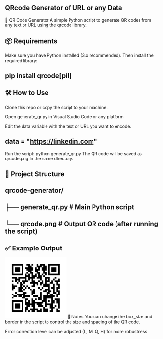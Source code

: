 ## QRcode Generator of URL or any Data
🧾 QR Code Generator
A simple Python script to generate QR codes from any text or URL using the qrcode library.

## 📦 Requirements
Make sure you have Python installed (3.x recommended). Then install the required library:
## pip install qrcode[pil]
## 🛠️ How to Use
Clone this repo or copy the script to your machine.

Open generate_qr.py in Visual Studio Code or any platform

Edit the data variable with the text or URL you want to encode.


## data = "https://linkedin.com"
Run the script:
python generate_qr.py
The QR code will be saved as qrcode.png in the same directory.

## 📁 Project Structure

## qrcode-generator/
## ├── generate_qr.py       # Main Python script
## └── qrcode.png           # Output QR code (after running the script)

## ✅ Example Output
<img src="qrcode.png" alt="QR Code" width="200"/>
📌 Notes
You can change the box_size and border in the script to control the size and spacing of the QR code.

Error correction level can be adjusted (L, M, Q, H) for more robustness

